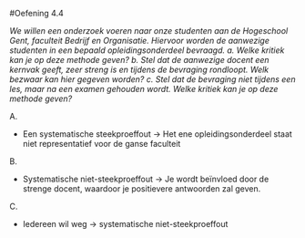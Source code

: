 #Oefening 4.4

_We willen een onderzoek voeren naar onze studenten aan de Hogeschool Gent, faculteit Bedrijf en Organisatie. Hiervoor worden de aanwezige studenten in een bepaald opleidingsonderdeel bevraagd.
a. Welke kritiek kan je op deze methode geven?
b. Stel dat de aanwezige docent een kernvak geeft, zeer streng is en tijdens de bevraging
rondloopt. Welk bezwaar kan hier gegeven worden?
c. Stel dat de bevraging niet tijdens een les, maar na een examen gehouden wordt. Welke
kritiek kan je op deze methode geven?_

A.
- Een systematische steekproeffout -> Het ene opleidingsonderdeel staat niet representatief voor de ganse faculteit

B.
- Systematische niet-steekproeffout -> Je wordt beïnvloed door de strenge docent, waardoor je positievere antwoorden zal geven.

C.
- Iedereen wil weg -> systematische niet-steekproeffout

